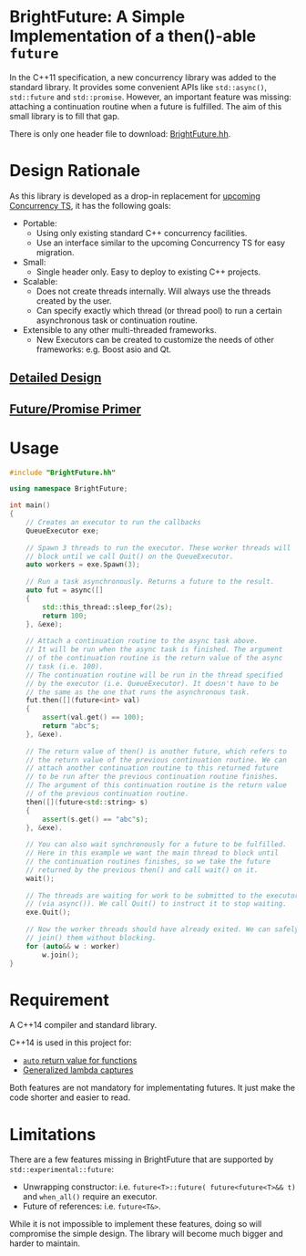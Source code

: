 # BrightFuture: A Simple Implementation of a then()-able `future`

In the C++11 specification, a new concurrency library was added to the
standard library. It provides some convenient APIs like `std::async()`,
`std::future` and `std::promise`. However, an important feature was missing:
attaching a continuation routine when a future is fulfilled. The aim of
this small library is to fill that gap.

There is only one header file to download: [BrightFuture.hh](BrightFuture.hh).

# Design Rationale

As this library is developed as a drop-in replacement for [upcoming Concurrency TS](http://en.cppreference.com/w/cpp/experimental/future),
it has the following goals:

*   Portable:
	*   Using only existing standard C++ concurrency facilities.
	*   Use an interface similar to the upcoming Concurrency TS for easy
		migration.
*   Small:
	*   Single header only. Easy to deploy to existing C++ projects.
*   Scalable:
	*   Does not create threads internally. Will always use the threads
		created by the user. 
	*   Can specify exactly which thread (or thread pool) to run a certain
		asynchronous task or continuation routine.
*   Extensible to any other multi-threaded frameworks.
	*   New Executors can be created to customize the needs of other
		frameworks: e.g. Boost asio and Qt. 

## [Detailed Design](doc/Design.md)
## [Future/Promise Primer](doc/Primer.md)

# Usage

```C++
#include "BrightFuture.hh"

using namespace BrightFuture;

int main()
{
	// Creates an executor to run the callbacks
	QueueExecutor exe;
	
	// Spawn 3 threads to run the executor. These worker threads will
	// block until we call Quit() on the QueueExecutor.
	auto workers = exe.Spawn(3);
	
	// Run a task asynchronously. Returns a future to the result.
	auto fut = async([]
	{
		std::this_thread::sleep_for(2s);
		return 100;
	}, &exe);
	
	// Attach a continuation routine to the async task above.
	// It will be run when the async task is finished. The argument
	// of the continuation routine is the return value of the async
	// task (i.e. 100).
	// The continuation routine will be run in the thread specified
	// by the executor (i.e. QueueExecutor). It doesn't have to be
	// the same as the one that runs the asynchronous task.
	fut.then([](future<int> val)
	{
		assert(val.get() == 100);
		return "abc"s;
	}, &exe).
	
	// The return value of then() is another future, which refers to
	// the return value of the previous continuation routine. We can
	// attach another continuation routine to this returned future
	// to be run after the previous continuation routine finishes.
	// The argument of this continuation routine is the return value
	// of the previous continuation routine.
	then([](future<std::string> s)
	{
		assert(s.get() == "abc"s);
	}, &exe).
	
	// You can also wait synchronously for a future to be fulfilled.
	// Here in this example we want the main thread to block until
	// the continuation routines finishes, so we take the future
	// returned by the previous then() and call wait() on it.
	wait();
	
	// The threads are waiting for work to be submitted to the executor
	// (via async()). We call Quit() to instruct it to stop waiting.
	exe.Quit();
	
	// Now the worker threads should have already exited. We can safely
	// join() them without blocking.
	for (auto&& w : worker)
		w.join();
}
```

# Requirement

A C++14 compiler and standard library.

C++14 is used in this project for:
*   [`auto` return value for functions](https://isocpp.org/wiki/faq/cpp14-language#generalized-return)
*   [Generalized lambda captures](https://isocpp.org/wiki/faq/cpp14-language#lambda-captures)

Both features are not mandatory for implementating futures. It just make
the code shorter and easier to read.

# Limitations

There are a few features missing in BrightFuture that are supported by
`std::experimental::future`:

*   Unwrapping constructor: i.e. `future<T>::future( future<future<T>&& t)`
	and `when_all()` require an executor.
*   Future of references: i.e. `future<T&>`.

While it is not impossible to implement these features, doing so will
compromise the simple design. The library will become much bigger and
harder to maintain.

